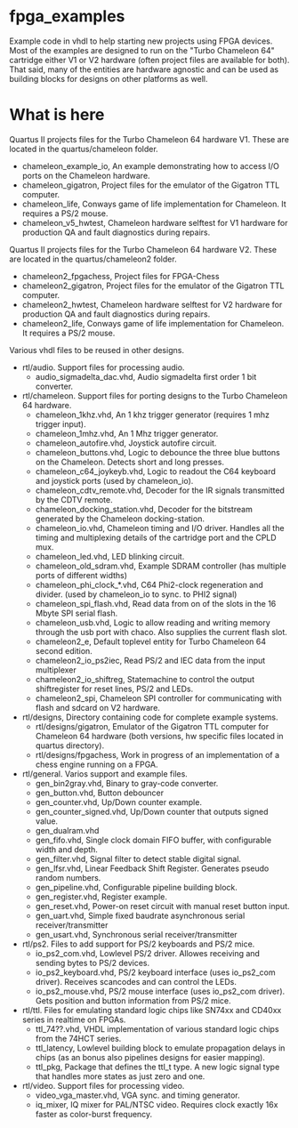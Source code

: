 fpga_examples
=============

Example code in vhdl to help starting new projects using FPGA devices.
Most of the examples are designed to run on the "Turbo Chameleon 64" cartridge either V1 or V2 hardware (often project files are available for both).
That said, many of the entities are hardware agnostic and can be used as building blocks for designs on other platforms as well.

What is here
============

Quartus II projects files for the Turbo Chameleon 64 hardware V1. These are located in the quartus/chameleon folder.
* chameleon_example_io, An example demonstrating how to access I/O ports on the Chameleon hardware.
* chameleon_gigatron, Project files for the emulator of the Gigatron TTL computer.
* chameleon_life, Conways game of life implementation for Chameleon. It requires a PS/2 mouse.
* chameleon_v5_hwtest, Chameleon hardware selftest for V1 hardware for production QA and fault diagnostics during repairs.

Quartus II projects files for the Turbo Chameleon 64 hardware V2. These are located in the quartus/chameleon2 folder.
* chameleon2_fpgachess, Project files for FPGA-Chess
* chameleon2_gigatron, Project files for the emulator of the Gigatron TTL computer.
* chameleon2_hwtest, Chameleon hardware selftest for V2 hardware for production QA and fault diagnostics during repairs.
* chameleon2_life, Conways game of life implementation for Chameleon. It requires a PS/2 mouse.

Various vhdl files to be reused in other designs.
* rtl/audio. Support files for processing audio.
    * audio_sigmadelta_dac.vhd, Audio sigmadelta first order 1 bit converter.
* rtl/chameleon. Support files for porting designs to the Turbo Chameleon 64 hardware.
    * chameleon_1khz.vhd, An 1 khz trigger generator (requires 1 mhz trigger input).
    * chameleon_1mhz.vhd, An 1 Mhz trigger generator.
    * chameleon_autofire.vhd, Joystick autofire circuit.
    * chameleon_buttons.vhd, Logic to debounce the three blue buttons on the Chameleon. Detects short and long presses.
    * chameleon_c64_joykeyb.vhd, Logic to readout the C64 keyboard and joystick ports (used by chameleon_io).
    * chameleon_cdtv_remote.vhd, Decoder for the IR signals transmitted by the CDTV remote.
    * chameleon_docking_station.vhd, Decoder for the bitstream generated by the Chameleon docking-station.
    * chameleon_io.vhd, Chameleon timing and I/O driver. Handles all the timing and multiplexing details of the cartridge port and the CPLD mux.
    * chameleon_led.vhd, LED blinking circuit.
    * chameleon_old_sdram.vhd, Example SDRAM controller (has multiple ports of different widths)
    * chameleon_phi_clock_*.vhd, C64 Phi2-clock regeneration and divider. (used by chameleon_io to sync. to PHI2 signal)
    * chameleon_spi_flash.vhd, Read data from on of the slots in the 16 Mbyte SPI serial flash.
    * chameleon_usb.vhd, Logic to allow reading and writing memory through the usb port with chaco. Also supplies the current flash slot.
	* chameleon2_e, Default toplevel entity for Turbo Chameleon 64 second edition.
	* chameleon2_io_ps2iec, Read PS/2 and IEC data from the input multiplexer
	* chameleon2_io_shiftreg, Statemachine to control the output shiftregister for reset lines, PS/2 and LEDs.
	* chameleon2_spi, Chameleon SPI controller for communicating with flash and sdcard on V2 hardware.
* rtl/designs, Directory containing code for complete example systems.
    * rtl/designs/gigatron, Emulator of the Gigatron TTL computer for Chameleon 64 hardware (both versions, hw specific files located in quartus directory).
	* rtl/designs/fpgachess, Work in progress of an implementation of a chess engine running on a FPGA.
* rtl/general. Varios support and example files.
    * gen_bin2gray.vhd, Binary to gray-code converter.
    * gen_button.vhd, Button debouncer
    * gen_counter.vhd, Up/Down counter example.
    * gen_counter_signed.vhd, Up/Down counter that outputs signed value.
    * gen_dualram.vhd
    * gen_fifo.vhd, Single clock domain FIFO buffer, with configurable width and depth.
    * gen_filter.vhd, Signal filter to detect stable digital signal.
    * gen_lfsr.vhd, Linear Feedback Shift Register. Generates pseudo random numbers.
    * gen_pipeline.vhd, Configurable pipeline building block.
    * gen_register.vhd, Register example.
    * gen_reset.vhd, Power-on reset circuit with manual reset button input.
    * gen_uart.vhd, Simple fixed baudrate asynchronous serial receiver/transmitter
    * gen_usart.vhd, Synchronous serial receiver/transmitter
* rtl/ps2. Files to add support for PS/2 keyboards and PS/2 mice.
    * io_ps2_com.vhd, Lowlevel PS/2 driver. Allowes receiving and sending bytes to PS/2 devices.
    * io_ps2_keyboard.vhd, PS/2 keyboard interface (uses io_ps2_com driver). Receives scancodes and can control the LEDs.
    * io_ps2_mouse.vhd, PS/2 mouse interface (uses io_ps2_com driver). Gets position and button information from PS/2 mice.
* rtl/ttl. Files for emulating standard logic chips like SN74xx and CD40xx series in realtime on FPGAs.
    * ttl_74??.vhd, VHDL implementation of various standard logic chips from the 74HCT series.
    * ttl_latency, Lowlevel building block to emulate propagation delays in chips (as an bonus also pipelines designs for easier mapping).
    * ttl_pkg, Package that defines the ttl_t type. A new logic signal type that handles more states as just zero and one.
* rtl/video. Support files for processing video.
    * video_vga_master.vhd, VGA sync. and timing generator.
	* iq_mixer, IQ mixer for PAL/NTSC video. Requires clock exactly 16x faster as color-burst frequency.

